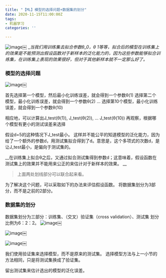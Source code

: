```yaml
---
title: "【ML】模型的选择问题+数据集的划分"
date: 2020-11-15T11:00:00Z
tags:
- 机器学习
categories: ''

---
```


![image](https://cdn.sparkling.land/christy/images/C59348C4-0008-49F1-A0F6-08E662F509C62.jpg)￼
__当我们用训练集去拟合参数θ_0，θ _1等等，拟合后的模型在训练集上的效果是不能预测出假设函数对于新样本的泛化能力的，因为这些参数能够拟合训练集，在训练集上表现的效果很好，但对于其他新样本就不一定那么好了。__
### 模型的选择问题

![image](https://cdn.sparkling.land/christy/images/14520E7A-B74D-4EBD-A17C-80F04CCC99AC2.jpg)￼

首先选择第一个模型，然后最小化训练误差，就会得到一个参数θ(1)
选择第二个模型，最小化训练误差，就会得到一个参数θ(2)
...
选择第10个模型，最小化训练误差，就会得到一个参数θ(10)

相应地，可以计算出J_test(θ(1)),  J_test(θ(2)), ... J_test(θ(10))
再观察，根据哪个模型有更小的测试误差来选择

假设d=5的这种情况下J_test最小。
这样并不能公平的知道模型的泛化能力，因为给了一个额外的参数d，用测试集拟合得到了d。意思是，这个多项式的次数d，是让J_test最小，是偏向于测试集的。

__在训练集上拟合θ之后，又通过拟合测试集得到参数d；这意味着，假设函数在测试集上的效果并不能用来公正的来估计对于新样本的效果。
__
> 上面两处划线部分可以联合起来看。

为了解决这个问题，可以采取如下的办法来评估假设函数。
将数据集划分为3部分，而不是之前的2部分。

### 数据集的划分
数据集划分为三部分：训练集、（交叉）验证集（cross validation）、测试集
划分比例为6：2：2。
![image](https://cdn.sparkling.land/christy/images/4E155879-3A48-4BCF-B6A0-D01EC769AE5A23.jpg)￼


![image](https://cdn.sparkling.land/christy/images/C1214608-7814-404E-831B-897C716D9F1C2.jpg)￼

![image](https://cdn.sparkling.land/christy/images/0354AD0C-EC24-4064-93A4-E5FA99A4CD582.jpg)￼

我们使用验证集来选择模型，而不是原来的测试集。
选择模型方法与上一小节的方法相同，只是将测试集换成了验证集。

留出测试集来估计选出的模型的泛化误差。